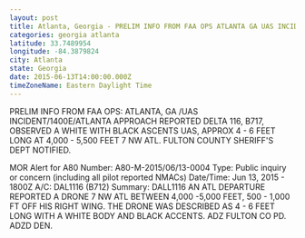 ```yaml
---
layout: post
title: Atlanta, Georgia - PRELIM INFO FROM FAA OPS ATLANTA GA UAS INCIDENT 1400E ATLANTA APPROACH REPORTED DELTA 116
categories: georgia atlanta
latitude: 33.7489954
longitude: -84.3879824
city: Atlanta
state: Georgia
date: 2015-06-13T14:00:00.000Z
timeZoneName: Eastern Daylight Time
---
```


PRELIM INFO FROM FAA OPS: ATLANTA, GA /UAS INCIDENT/1400E/ATLANTA APPROACH REPORTED DELTA 116, B717, OBSERVED A WHITE WITH BLACK ASCENTS UAS, APPROX 4 - 6 FEET LONG AT 4,000 - 5,500 FEET 7 NW ATL. FULTON COUNTY SHERIFF'S DEPT NOTIFIED. 

MOR Alert for A80
Number: A80-M-2015/06/13-0004
Type: Public inquiry or concern (including all pilot reported NMACs)
Date/Time: Jun 13, 2015 - 1800Z
A/C: DAL1116 (B712)
Summary: DALL1116 AN ATL DEPARTURE REPORTED A DRONE 7 NW ATL BETWEEN 4,000 -5,000 FEET, 500 - 1,000 FT OFF HIS RIGHT WING. THE DRONE WAS DESCRIBED AS 4 - 6 FEET LONG WITH A WHITE BODY AND BLACK ACCENTS. ADZ FULTON CO PD. ADZD DEN.